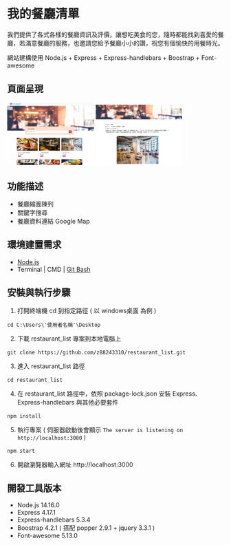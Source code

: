 # 我的餐廳清單

我們提供了各式各樣的餐廳資訊及評價，讓想吃美食的您，隨時都能找到喜愛的餐廳，若滿意餐廳的服務，也邀請您給予餐廳小小的讚，祝您有個愉快的用餐時光。

網站建構使用 Node.js + Express + Express-handlebars + Boostrap + Font-awesome

## 頁面呈現
<p float="left">
<img src="https://github.com/z88243310/restaurant_list/blob/ba571204ee15e69fe25f0a85ba1c1cabc3c9921d/public/img/homePage.png" width="40%">
<img src="https://github.com/z88243310/restaurant_list/blob/ba571204ee15e69fe25f0a85ba1c1cabc3c9921d/public/img/restaurantInfo.png" width="40%">
</p>

## 功能描述
* 餐廳縮圖陳列
* 關鍵字搜尋
* 餐廳資料連結 Google Map

## 環境建置需求
* [Node.js](https://nodejs.org/en/)
* Terminal | CMD | [Git Bash](https://gitforwindows.org/)

## 安裝與執行步驟
1. 打開終端機 cd 到指定路徑 ( 以 windows桌面 為例 )
```
cd C:\Users\'使用者名稱'\Desktop
```
2. 下載 restaurant_list 專案到本地電腦上
```
git clone https://github.com/z88243310/restaurant_list.git
```
3. 進入 restaurant_list 路徑
```
cd restaurant_list
```
4. 在 restaurant_list 路徑中，依照 package-lock.json 安裝 Express、Express-handlebars 與其他必要套件
```
npm install
```
5. 執行專案 ( 伺服器啟動後會顯示 `The server is listening on http://localhost:3000` )
```
npm start
```
6. 開啟瀏覽器輸入網址 http://localhost:3000

## 開發工具版本
* Node.js 14.16.0
* Express 4.17.1
* Express-handlebars 5.3.4
* Boostrap 4.2.1 ( 搭配 popper 2.9.1 + jquery 3.3.1 )
* Font-awesome 5.13.0
